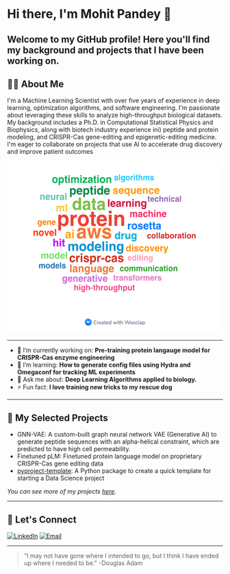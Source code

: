 # Hi there, I'm Mohit Pandey 👋

Welcome to my GitHub profile! Here you'll find my background and projects that I have been working on.
---

## 🧑‍💻 About Me
I'm a Machine Learning Scientist with over five years of experience in deep learning, optimization algorithms, and software engineering. I'm passionate about leveraging these skills to analyze high-throughput biological datasets. My background includes a Ph.D. in Computational Statistical Physics and Biophysics, along with biotech industry experience ini)  peptide and protein modeling, and CRISPR-Cas gene-editing and epigenetic-editing medicine. I'm eager to collaborate on projects that use AI to accelerate drug discovery and improve patient outcomes

<center> <img src="Mohit_skills_wordcloud.jpg" width="500" height="400">      </center>


---

- 🔭 I’m currently working on: **Pre-training protein langauge model for CRISPR-Cas enzyme engineering**
- 🌱 I’m learning: **How to generate config files using Hydra and Omegaconf for tracking ML experiments**
- 💬 Ask me about: **Deep Learning Algorithms applied to biology.**
- ⚡ Fun fact: **I love training new tricks to my rescue dog**

---

## 📂 My Selected Projects

- GNN-VAE: A custom-built graph neural network VAE (Generative AI) to generate peptide sequences with an alpha-helical constraint, which are predicted to have high cell permeability.
- Finetuned pLM: Finetuned protein language model on proprietary CRISPR-Cas gene editing data
- [pyproject-template]([https://github.com/mohitpandey92/project3](https://github.com/mohitpandey92/pyproject-template)): A Python package to create a quick template for starting a Data Science project

*You can see more of my projects [here](https://github.com/mohitpandey92?tab=repositories).*

---



## 🤝 Let's Connect

[![LinkedIn](https://img.shields.io/badge/LinkedIn-blue?style=flat&logo=linkedin)](https://www.linkedin.com/in/mohit-pandey-1a853367/)
[![Email](https://img.shields.io/badge/Email-red?style=flat&logo=gmail)](mailto:mpandey@bu.edu)

---

> “I may not have gone where I intended to go, but I think I have ended up where I needed to be." -Douglas Adam



